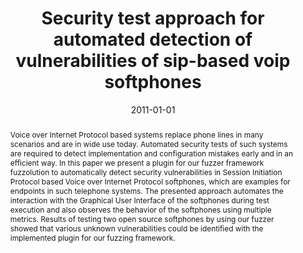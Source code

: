 ---
abstract: Voice over Internet Protocol based systems replace phone lines in many scenarios
  and are in wide use today. Automated security tests of such systems are required
  to detect implementation and configuration mistakes early and in an efficient way.
  In this paper we present a plugin for our fuzzer framework fuzzolution to automatically
  detect security vulnerabilities in Session Initiation Protocol based Voice over
  Internet Protocol softphones, which are examples for endpoints in such telephone
  systems. The presented approach automates the interaction with the Graphical User
  Interface of the softphones during test execution and also observes the behavior
  of the softphones using multiple metrics. Results of testing two open source softphones
  by using our fuzzer showed that various unknown vulnerabilities could be identified
  with the implemented plugin for our fuzzing framework.
authors:
- Christian Schanes
- Stefan Taber
- Karin Popp
- Florian Fankhauser
- Thomas Grechenig
date: '2011-01-01'
featured: false
publication_types:
- '2'
publishDate: '2011-01-01'
title: Security test approach for automated detection of vulnerabilities of sip-based
  voip softphones
url_pdf: ''
---